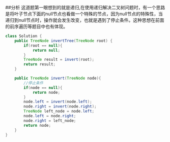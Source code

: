 ##分析
这道题第一眼想到的就是递归,在使用递归解决二叉树问题时，有一个思路是将叶子节点下面的null节点也看做一个特殊的节点，因为null节点的特殊性，当递归到null节点时，操作就会发生改变，也就是遇到了停止条件。这种思想在前面的前序遍历等题目中也有体现。
```java
class Solution {
    public TreeNode invertTree(TreeNode root) {
        if(root == null){
            return null;
        }
        TreeNode result = invert(root);
        return result;
    }

    public TreeNode invert(TreeNode node){
        //停止条件
        if(node == null){
            return node;
        }
        node.left = invert(node.left);
        node.right = invert(node.right);
        TreeNode left_node = node.left;
        node.left = node.right;
        node.right = left_node;
        return node;
    }
}
```
